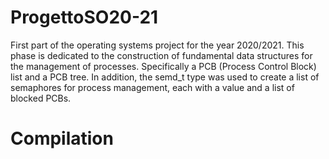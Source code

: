 # ProgettoSO20-21
First part of the operating systems project for the year 2020/2021.
This phase is dedicated to the construction of fundamental data structures for the management of processes. Specifically a PCB (Process Control Block) list and a PCB tree. 
In addition, the semd_t type was used to create a list of semaphores for process management, each with a value and a list of blocked PCBs.

# Compilation